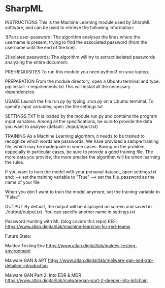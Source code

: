 # SharpML

INSTRUCTIONS
This is the Machine Learning module used by SharpML software, 
and can be used to retrieve the following information:

1)Pairs user-password: 
The algorithm analyses the lines where the username is present, 
trying to find the associated password (from the username until the end of the line). 

2)Isolated passwords: 
The algorithm will try to extract isolated passwords analyzing the entire document. 

PRE-REQUISITES
To run this module you need python3 on your laptop.

PREPARATION
From the module directory, open a Ubuntu terminal and type:
pip install -r requirements.txt
This will install all the necessary dependencies. 

USAGE
Launch the file run.py by typing ./run.py on a Ubuntu terminal.
To specify input variables, open the file settings.txt

SETTINGS.TXT
It is loaded by the module run.py and contains the program input variables. 
Among all the specifications, be sure to provide the data you want to analyse (default: ./input/input.txt)

TRAINING
As a Machine Learning algorithm, it needs to be trained to recognize which words are passwords. 
We have provided a sample training file, which may be inadequate in some cases. 
Basing on the problem, especially in particular cases, be sure to provide a good training file. The more data
you provide, the more precise the algorithm will be when learning the rules. 

If you want to train the model with your personal dataset, open settings.txt and:
--> set the training variable to "True"
--> set the file_password as the name of your file

When you don't want to train the model anymore, set the training variable to "False"

OUTPUT
By default, the output will be displayed on screen and saved in ./output/output.txt.
You can specify another name in settings.txt

Password Hunting with ML (blog covers this repo)
REF: https://www.atlan.digital/lab/machine-learning-for-red-teams

Future State: 

Maldev Testing Env
https://www.atlan.digital/lab/maldev-testing-environment

Malware GAN & APT
https://www.atlan.digital/lab/malware-gan-and-atp-detailed-introduction

Malware GAN Part 2: Into EDR & MDR
https://www.atlan.digital/lab/malwaregan-part-2-deeper-into-killchain
